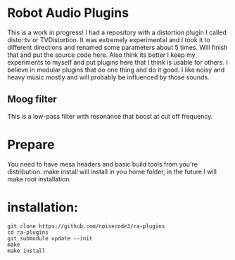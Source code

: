 # Robot Audio Plugins
This is a work in progress! I had a repository with a distortion plugin I called disto::tv or TVDistortion. It was extremely experimental and I took it to different directions and renamed some parameters about 5 times. Will finish that and put the source code here. Also think its better I keep my experiments to myself and put plugins here that I think is usable for others. I believe in modular plugins that do one thing and do it good. I like noisy and heavy music mostly and will probably be influenced by those sounds.

## Moog filter
This is a low-pass filter with resonance that boost at cut off frequency.

# Prepare
You need to have mesa headers and basic build tools from you're distribution. make install will install in you home folder, in the future I will make root installation.

installation:
=============

    git clone https://github.com/noisecode3/ra-plugins
    cd ra-plugins
    git submodule update --init
    make
    make install
